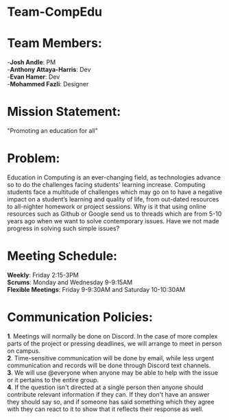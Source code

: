 # Team-CompEdu

# Team Members:  
-**Josh Andle**: PM  
-**Anthony Attaya-Harris**: Dev  
-**Evan Hamer**: Dev  
-**Mohammed Fazli**: Designer  

# Mission Statement:
"Promoting an education for all"

# Problem:
Education in Computing is an ever-changing field, as technologies advance so to do the challenges facing students' learning increase. Computing students face a multitude of challenges which may go on to have a negative impact on a student’s learning and quality of life, from out-dated resources to all-nighter homework or project sessions. Why is it that using online resources such as Github or Google send us to threads which are from 5-10 years ago when we want to solve contemporary issues. Have we not made progress in solving such simple issues?

# Meeting Schedule:
**Weekly**: Friday 2:15-3PM  
**Scrums**: Monday and Wednesday 9-9:15AM  
**Flexible Meetings**: Friday 9-9:30AM and Saturday 10-10:30AM  

# Communication Policies:
**1**. Meetings will normally be done on Discord. In the case of more complex parts of the project or pressing deadlines, we will arrange to meet in person on campus.  
**2**. Time-sensitive communication will be done by email, while less urgent communication and records will be done through Discord text channels.  
**3**. We will use @everyone when anyone may be able to help with the issue or it pertains to the entire group.  
**4**. If the question isn't directed at a single person then anyone should contribute relevant information if they can. If they don't have an answer they should say so, and if someone has said something which they agree with they can react to it to show that it reflects their response as well.  

